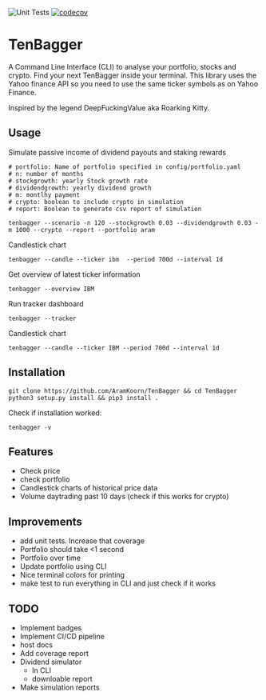 ![Unit Tests](https://github.com/AramKoorn/TenBagger/actions/workflows/test.yml/badge.svg)
[![codecov](https://codecov.io/gh/AramKoorn/TenBagger/branch/main/graph/badge.svg?token=O5F0TEQ0DY)](https://codecov.io/gh/AramKoorn/TenBagger)

# TenBagger
A Command Line Interface (CLI) to analyse your portfolio, stocks and crypto. Find your next TenBagger inside your terminal. This library uses the Yahoo finance API so you need to use the same ticker symbols as on Yahoo Finance.

Inspired by the legend DeepFuckingValue aka Roarking Kitty.
## Usage

Simulate passive income of dividend payouts and staking rewards

```
# portfolio: Name of portfolio specified in config/portfolio.yaml
# n: number of months
# stockgrowth: yearly Stock growth rate 
# dividendgrowth: yearly dividend growth
# m: montlhy payment
# crypto: boolean to include crypto in simulation
# report: Boolean to generate csv report of simulation

tenbagger --scenario -n 120 --stockgrowth 0.03 --dividendgrowth 0.03 -m 1000 --crypto --report --portfolio aram

```

Candlestick chart
```
tenbagger --candle --ticker ibm  --period 700d --interval 1d
```

Get overview of latest ticker information

```
tenbagger --overview IBM 
```

Run tracker dashboard
```
tenbagger --tracker
```

Candlestick chart 
```
tenbagger --candle --ticker IBM --period 700d --interval 1d
```

## Installation
```
git clone https://github.com/AramKoorn/TenBagger && cd TenBagger
python3 setup.py install && pip3 install .
```
Check if installation worked:
```
tenbagger -v
```


## Features
- Check price
- check portfolio
- Candlestick charts of historical price data
- Volume daytrading past 10 days (check if this works for crypto)

## Improvements
- add unit tests. Increase that coverage 
- Portfolio should take <1 second
- Portfolio over time
- Update portfolio using CLI
- Nice terminal colors for printing
- make test to run everything in CLI and just check if it works

## TODO
- Implement badges
- Implement CI/CD pipeline
- host docs 
- Add coverage report 
- Dividend simulator
  - In CLI
  - downloable report 
- Make simulation reports

